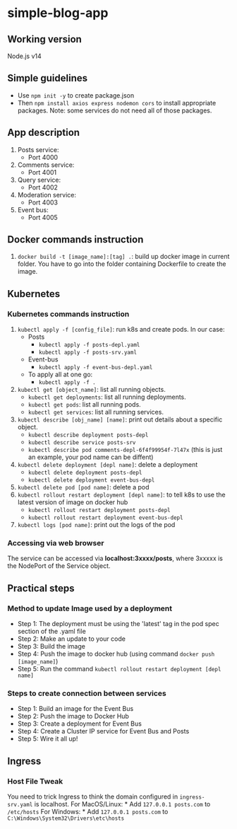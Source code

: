 # simple-blog-app
## Working version
Node.js v14

## Simple guidelines
* Use `npm init -y` to create package.json
* Then `npm install axios express nodemon cors` to install appropriate packages. Note: some services do not need all of those packages.

## App description
1. Posts service: 
    * Port 4000
2. Comments service: 
    * Port 4001
3. Query service: 
    * Port 4002
4. Moderation service: 
    * Port 4003
5. Event bus: 
    * Port 4005

## Docker commands instruction
1. `docker build -t [image_name]:[tag] .`: build up docker image in current folder. You have to go into the folder containing Dockerfile to create the image.

## Kubernetes
### Kubernetes commands instruction
1. `kubectl apply -f [config_file]`: run k8s and create pods. In our case:
    * Posts
        + `kubectl apply -f posts-depl.yaml`
        + `kubectl apply -f posts-srv.yaml`
    * Event-bus
        + `kubectl apply -f event-bus-depl.yaml`
    * To apply all at one go:
        + `kubectl apply -f .`
2. `kubectl get [object_name]`: list all running objects.
    + `kubectl get deployments`: list all running deployments.
    + `kubectl get pods`: list all running pods.
    + `kubectl get services`: list all running services.
3. `kubectl describe [obj_name] [name]`: print out details about a specific object.
    + `kubectl describe deployment posts-depl`
    + `kubectl describe service posts-srv`
    + `kubectl describe pod comments-depl-6f4f99954f-7l47x` (this is just an example, your pod name can be diffent)
4. `kubectl delete deployment [depl name]`: delete a deployment
    + `kubectl delete deployment posts-depl`
    + `kubectl delete deployment event-bus-depl`
5. `kubectl delete pod [pod name]`: delete a pod
6. `kubectl rollout restart deployment [depl name]`: to tell k8s to use the latest version of image on docker hub
    + `kubectl rollout restart deployment posts-depl`
    + `kubectl rollout restart deployment event-bus-depl`
7. `kubectl logs [pod name]`: print out the logs of the pod

### Accessing via web browser
The service can be accessed via **localhost:3xxxx/posts**, where 3xxxxx is the NodePort of the Service object.

## Practical steps
### Method to update Image used by a deployment
* Step 1: The deployment must be using the 'latest' tag in the pod spec section of the .yaml file
* Step 2: Make an update to your code
* Step 3: Build the image
* Step 4: Push the image to docker hub (using command `docker push [image_name]`)
* Step 5: Run the command `kubectl rollout restart deployment [depl name]`

### Steps to create connection between services
* Step 1: Build an image for the Event Bus
* Step 2: Push the image to Docker Hub
* Step 3: Create a deployment for Event Bus
* Step 4: Create a Cluster IP service for Event Bus and Posts
* Step 5: Wire it all up!

## Ingress
### Host File Tweak
You need to trick Ingress to think the domain configured in `ingress-srv.yaml` is localhost.
For MacOS/Linux:
    * Add `127.0.0.1 posts.com` to `/etc/hosts`
For Windows:
    * Add `127.0.0.1 posts.com` to `C:\Windows\System32\Drivers\etc\hosts`